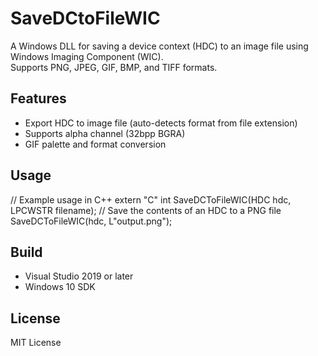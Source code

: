 # SaveDCtoFileWIC

A Windows DLL for saving a device context (HDC) to an image file using Windows Imaging Component (WIC).  
Supports PNG, JPEG, GIF, BMP, and TIFF formats.

## Features

- Export HDC to image file (auto-detects format from file extension)
- Supports alpha channel (32bpp BGRA)
- GIF palette and format conversion

## Usage
// Example usage in C++ extern "C" int SaveDCToFileWIC(HDC hdc, LPCWSTR filename);
// Save the contents of an HDC to a PNG file SaveDCToFileWIC(hdc, L"output.png");


## Build

- Visual Studio 2019 or later
- Windows 10 SDK

## License

MIT License
